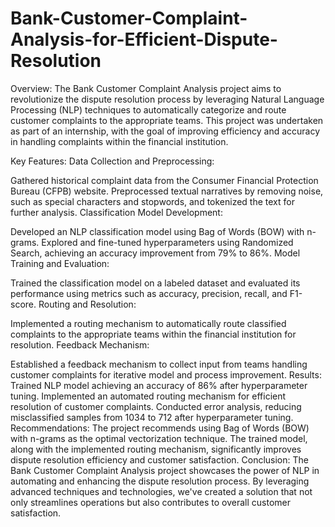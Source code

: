 # Bank-Customer-Complaint-Analysis-for-Efficient-Dispute-Resolution

Overview:
The Bank Customer Complaint Analysis project aims to revolutionize the dispute resolution process by leveraging Natural Language Processing (NLP) techniques to automatically categorize and route customer complaints to the appropriate teams. This project was undertaken as part of an internship, with the goal of improving efficiency and accuracy in handling complaints within the financial institution.

Key Features:
Data Collection and Preprocessing:

Gathered historical complaint data from the Consumer Financial Protection Bureau (CFPB) website.
Preprocessed textual narratives by removing noise, such as special characters and stopwords, and tokenized the text for further analysis.
Classification Model Development:

Developed an NLP classification model using Bag of Words (BOW) with n-grams.
Explored and fine-tuned hyperparameters using Randomized Search, achieving an accuracy improvement from 79% to 86%.
Model Training and Evaluation:

Trained the classification model on a labeled dataset and evaluated its performance using metrics such as accuracy, precision, recall, and F1-score.
Routing and Resolution:

Implemented a routing mechanism to automatically route classified complaints to the appropriate teams within the financial institution for resolution.
Feedback Mechanism:

Established a feedback mechanism to collect input from teams handling customer complaints for iterative model and process improvement.
Results:
Trained NLP model achieving an accuracy of 86% after hyperparameter tuning.
Implemented an automated routing mechanism for efficient resolution of customer complaints.
Conducted error analysis, reducing misclassified samples from 1034 to 712 after hyperparameter tuning.
Recommendations:
The project recommends using Bag of Words (BOW) with n-grams as the optimal vectorization technique.
The trained model, along with the implemented routing mechanism, significantly improves dispute resolution efficiency and customer satisfaction.
Conclusion:
The Bank Customer Complaint Analysis project showcases the power of NLP in automating and enhancing the dispute resolution process. By leveraging advanced techniques and technologies, we've created a solution that not only streamlines operations but also contributes to overall customer satisfaction.
